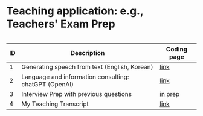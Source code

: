 # Teaching application: e.g., Teachers' Exam Prep

<Table of contents>

|ID|Description|Coding page|
|--|--|--|
| 1 | Generating speech from text (English, Korean)|[link](https://github.com/MK316/Teachingapps/blob/main/SpeechGeneration.ipynb)|
| 2| Language and information consulting: chatGPT (OpenAI) | [link](https://openai.com/blog/chatgpt/)|
| 3| Interview Prep with previous questions|[in prep]()|
|4| My Teaching Transcript | [link](https://github.com/MK316/Teachingapps/blob/main/TeacherTalk.ipynb)|
  

